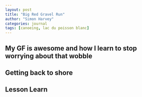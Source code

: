 ```yaml
---
layout: post
title: "Big Red Gravel Run"
author: "Simon Harvey"
categories: journal
tags: [canoeing, lac du poisson blanc]
---
```



## My GF is awesome and how I learn to stop worrying about that wobble


## Getting back to shore


## Lesson Learn
